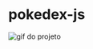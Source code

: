 # pokedex-js

![gif do projeto](https://github.com/Amanda-ribeiiro/pokedex-js/blob/main/videodatela.gif)
